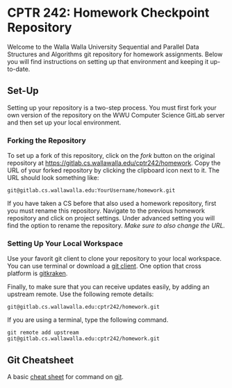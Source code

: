 # CPTR 242: Homework Checkpoint Repository

Welcome to the Walla Walla University Sequential and Parallel Data Structures and Algorithms git repository for homework assignments.
Below you will find instructions on setting up that environment and keeping it up-to-date.

## Set-Up
Setting up your repository is a two-step process.
You must first fork your own version of the repository on the WWU Computer Science GitLab server and then set up your local environment.


### Forking the Repository
To set up a fork of this repository, click on the *fork* button on the original repository at <https://gitlab.cs.wallawalla.edu/cptr242/homework>.
Copy the URL of your forked repository by clicking the clipboard icon next to it.
The URL should look something like:

```
git@gitlab.cs.wallawalla.edu:YourUsername/homework.git
```

If you have taken a CS before that also used a homework repository, first you must rename this repository.
Navigate to the previous homework repository and click on project settings.
Under advanced setting you will find the option to rename the repository.
_Make sure to also change the URL._


### Setting Up Your Local Workspace
Use your favorit git client to clone your repository to your local workspace.
You can use terminal or download a [git client](https://git-scm.com/downloads/guis).
One option that cross platform is [gitkraken](https://www.gitkraken.com/).

Finally, to make sure that you can receive updates easily, by adding an upstream remote.
Use the following remote details:
```
git@gitlab.cs.wallawalla.edu:cptr242/homework.git
```

If you are using a terminal, type the following command.

```
git remote add upstream git@gitlab.cs.wallawalla.edu:cptr242/homework.git
```


## Git Cheatsheet
A basic [cheat sheet](https://www.git-tower.com/blog/git-cheat-sheet/) for command on [git](https://git-scm.com/).
